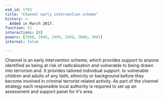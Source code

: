 ```yaml
---
esd_id: 1783
title: "Channel early intervention scheme"
history: >-
  Added in March 2017.
function: 21
interactions: [8]
powers: [2998, 2998, 2999, 2999, 3000, 3001]
internal: false

---
```


Channel is an early intervention scheme, which provides support to anyone identified as being at risk of radicalisation and vulnerable to being drawn into terrorism and.   It provides tailored individual support. to vulnerable children and adults of any faith, ethnicity or background before they become involved in criminal terrorist related activity.  As part of the channel strategy each responsible local authority is required to set up an assessment and support panel for it's area.

